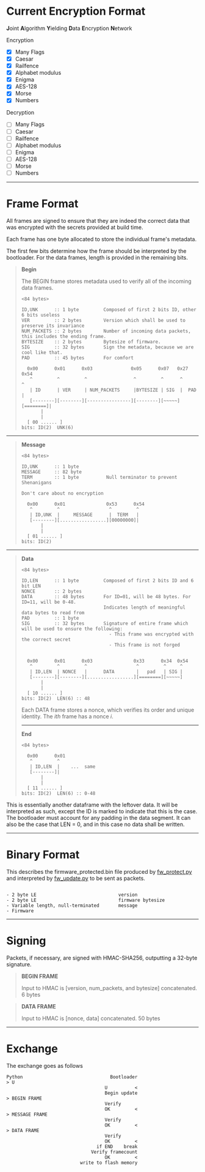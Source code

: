 # Current Encryption Format

**J**oint
**A**lgorithm
**Y**ielding
**D**ata
**E**ncryption
**N**etwork

Encryption

-   [x] Many Flags
-   [x] Caesar
-   [x] Railfence
-   [x] Alphabet modulus
-   [x] Enigma
-   [x] AES-128
-   [x] Morse
-   [x] Numbers

Decryption

-   [ ] Many Flags
-   [ ] Caesar
-   [ ] Railfence
-   [ ] Alphabet modulus
-   [ ] Enigma
-   [ ] AES-128
-   [ ] Morse
-   [ ] Numbers

---

# Frame Format

All frames are signed to ensure that they are indeed the correct data that was encrypted with the secrets provided at build time.

Each frame has one byte allocated to store the individual frame's metadata.

The first few bits determine how the frame should be interpreted by the bootloader.
For the data frames, length is provided in the remaining bits.

<blockquote>

**Begin**

The BEGIN frame stores metadata used to verify all of the incoming data frames.

```
<84 bytes>

ID,UNK      :: 1 byte         Composed of first 2 bits ID, other 6 bits useless
VER         :: 2 bytes        Version which shall be used to preserve its invariance
NUM_PACKETS :: 2 bytes        Number of incoming data packets, this includes the ending frame.
BYTESIZE    :: 2 bytes        Bytesize of firmware.
SIG         :: 32 bytes       Sign the metadata, because we are cool like that.
PAD         :: 45 bytes       For comfort

  0x00      0x01      0x03              0x05      0x07   0x27      0x54
   ^         ^         ^                 ^         ^      ^         ^
   | ID      | VER     | NUM_PACKETS     |BYTESIZE | SIG  |  PAD    |
   [--------][--------][----------------][--------][~~~~~][========]|
       |
       |
  [ 00 ...... ]
bits: ID(2)  UNK(6)
```

</blockquote>

---

<blockquote>

**Message**

```
<84 bytes>

ID,UNK      :: 1 byte
MESSAGE     :: 82 byte
TERM        :: 1 byte          Null terminator to prevent Shenanigans

Don't care about no encryption

  0x00      0x01               0x53      0x54
   ^         ^                  ^         ^
   | ID,UNK  |     MESSAGE      |  TERM   |
   [--------][.................][00000000]|
       |
       |
  [ 01 ...... ]
bits: ID(2)

```

</blockquote>

---

<blockquote>

**Data**

```
<84 bytes>

ID,LEN      :: 1 byte         Composed of first 2 bits ID and 6 bit LEN
NONCE       :: 2 bytes
DATA        :: 48 bytes       For ID=01, will be 48 bytes. For ID=11, will be 0-48.
                              Indicates length of meaningful data bytes to read from
PAD         :: 1 byte
SIG         :: 32 bytes       Signature of entire frame which will be used to ensure the following:
                                - This frame was encrypted with the correct secret
                                - This frame is not forged


  0x00      0x01      0x03               0x33      0x34  0x54
   ^         ^         ^                  ^         ^     ^
   | ID,LEN  | NONCE   |      DATA        |   pad   | SIG |
   [--------][--------][.................][========][~~~~~]
       |
       |
  [ 10 ...... ]
bits: ID(2)  LEN(6) :: 48
```

Each DATA frame stores a nonce, which verifies its order and unique identity. The _ith_ frame has a nonce _i_.

---

**End**

```
<84 bytes>

  0x00      0x01
   ^         ^
   | ID,LEN  |    ...  same
   [--------]|
       |
       |
  [ 11 ...... ]
bits: ID(2)  LEN(6) :: 0-48
```

</blockquote>

This is essentially another dataframe with the leftover data. It will be interpreted as such, except the ID is marked to indicate that this is the case. The bootloader must account for any padding in the data segment. It can also be the case that LEN = 0, and in this case no data shall be written.

---

# Binary Format

This describes the firmware_protected.bin file produced by [fw_protect.py](tools/fw_protect.py) and interpreted by [fw_update.py](tools/fw_update.py) to be sent as packets.

```

- 2 byte LE                              version
- 2 byte LE                              firmware bytesize
- Variable length, null-terminated       message
- Firmware

```

---

# Signing

Packets, if necessary, are signed with HMAC-SHA256, outputting a 32-byte signature.

> **BEGIN FRAME**
>
> Input to HMAC is [version, num_packets, and bytesize] concatenated. 6 bytes

> **DATA FRAME**
>
> Input to HMAC is [nonce, data] concatenated. 50 bytes

---

# Exchange

The exchange goes as follows

```
Python                                Bootloader
> U
                                    U          <
                                    Begin update
> BEGIN FRAME
                                    Verify
                                    OK         <
> MESSAGE FRAME
                                    Verify
                                    OK         <
> DATA FRAME
                                    Verify
                                    OK         <
                                 if END    break
                               Verify framecount
                                    OK         <
                           write to flash memory

```
